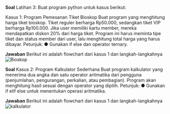 **Soal**
Latihan 3: Buat program python untuk kasus berikut:

Kasus 1: Program Pemesanan Tiket Bioskop
Buat program yang menghitung harga tiket bioskop. Tiket reguler berharga Rp50.000,
sedangkan tiket VIP berharga Rp100.000. Jika user memiliki kartu member, mereka
mendapatkan diskon 20% dari harga tiket. Program ini harus meminta tipe tiket dan status
member dari user, lalu menghitung total harga yang harus dibayar.
Petunjuk:
● Gunakan if else dan operator ternary.

**Jawaban**
Berikut ini adalah flowchart dari kasus 1 dan langkah-langkahnya
![Bioskop](https://github.com/user-attachments/assets/8be8f816-7cdd-4820-bdc0-1458de1284aa)


**Soal**
Kasus 2: Program Kalkulator Sederhana
Buat program kalkulator yang menerima dua angka dan satu operator aritmatika dari
pengguna (penjumlahan, pengurangan, perkalian, atau pembagian). Program akan
menghitung hasil sesuai dengan operator yang dipilih.
Petunjuk:
● Gunakan if elif else untuk menentukan operasi aritmatika.

**Jawaban**
Berikut ini adalah flowchart dari kasus 1 dan langkah-langkahnya
![kalkulator](https://github.com/user-attachments/assets/673b6f26-0764-47d5-a241-24db4459b708)
